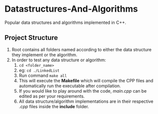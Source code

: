 # Datastructures-And-Algorithms
Popular data structures and algorithms implemented in C++.

## Project Structure
1. Root contains all folders named according to either the data structure they implement or the algorithm.
2. In order to test any data structure or algorithm:
   1. ```cd <folder_name> ```
   2. eg: ``` cd ./LinkedList ```
   3. Run command ```make all```
   4. This will execute the **Makefile** which will compile the CPP files and automatically run the executable after compilation.
   5. If you would like to play around with the code, *main.cpp* can be edited as per your requirements.
   6. All data structure/algorithm implementations are in their respective *.cpp* files inside the **include** folder.
